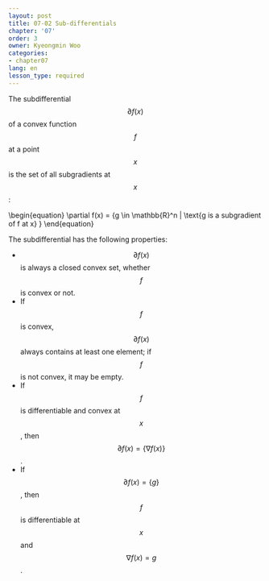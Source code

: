 ```yaml
---
layout: post
title: 07-02 Sub-differentials
chapter: '07'
order: 3
owner: Kyeongmin Woo
categories:
- chapter07
lang: en
lesson_type: required
---
```



The subdifferential $$\partial f(x)$$ of a convex function $$f$$ at a point $$x$$ is the set of all subgradients at $$x$$:

>
\begin{equation}
\partial f(x) = \{g \in \mathbb{R}^n | \text{g is a subgradient of f at x} \}
\end{equation}

The subdifferential has the following properties:

- $$\partial f(x)$$ is always a closed convex set, whether $$f$$ is convex or not.
- If $$f$$ is convex, $$\partial f(x)$$ always contains at least one element; if $$f$$ is not convex, it may be empty.
- If $$f$$ is differentiable and convex at $$x$$, then $$\partial f(x) = \{\nabla f(x)\}$$.
- If $$\partial f(x) = \{g\}$$, then $$f$$ is differentiable at $$x$$ and $$\nabla f(x) = g$$.

